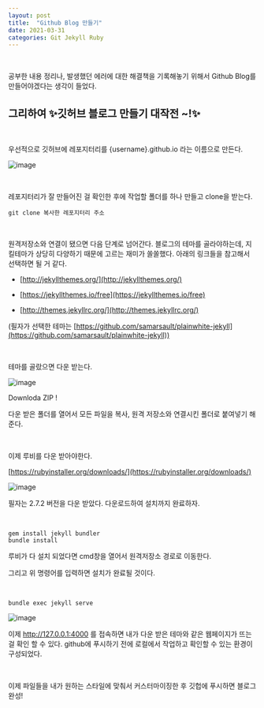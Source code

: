 ```yaml
---
layout: post
title:  "Github Blog 만들기"
date: 2021-03-31
categories: Git Jekyll Ruby
---
```


<br>

공부한 내용 정리나, 발생했던 에러에 대한 해결책을 기록해놓기 위해서 Github Blog를 만들어야겠다는 생각이 들었다. 

<h2>그리하여 ✨깃허브 블로그 만들기 대작전 ~!✨</h2>
<br>

우선적으로 깃허브에 레포지터리를 {username}.github.io 라는 이름으로 만든다.

![image](https://user-images.githubusercontent.com/42509019/113163050-c3963a80-927a-11eb-916a-1d852d2086e6.png)

<br>

레포지터리가 잘 만들어진 걸 확인한 후에 작업할 폴더를 하나 만들고 clone을 받는다.

```
git clone 복사한 레포지터리 주소
```

<br>

원격저장소와 연결이 됐으면 다음 단계로 넘어간다. 블로그의 테마를 골라야하는데, 지킬테마가 상당히 다양하기 때문에 고르는 재미가 쏠쏠했다. 아래의 링크들을 참고해서 선택하면 될 거 같다.

- [http://jekyllthemes.org/](http://jekyllthemes.org/)

- [https://jekyllthemes.io/free](https://jekyllthemes.io/free)

- [http://themes.jekyllrc.org/](http://themes.jekyllrc.org/)

(필자가 선택한 테마는 [https://github.com/samarsault/plainwhite-jekyll](https://github.com/samarsault/plainwhite-jekyll))

<br>

테마를 골랐으면 다운 받는다.

![image](https://user-images.githubusercontent.com/42509019/113311629-79798b80-9344-11eb-986d-8d39e3876357.png)

Downloda ZIP !



다운 받은 폴더를 열어서 모든 파일을 복사, 원격 저장소와 연결시킨 폴더로 붙여넣기 해준다.

<br>

이제 루비를 다운 받아야한다.

[https://rubyinstaller.org/downloads/](https://rubyinstaller.org/downloads/)



![image](https://user-images.githubusercontent.com/42509019/113312936-be51f200-9345-11eb-9b7f-d15f20fd8502.png)

필자는 2.7.2 버전을 다운 받았다. 다운로드하여 설치까지 완료하자.

<br>

```
gem install jekyll bundler
bundle install
```

루비가 다 설치 되었다면 cmd창을 열어서 원격저장소 경로로 이동한다.

그리고 위 명령어를 입력하면 설치가 완료될 것이다.

<br>

```
bundle exec jekyll serve
```

![image](https://user-images.githubusercontent.com/42509019/113317938-e4c65c00-934a-11eb-9cc5-36b98e6d740d.png)

이제 http://127.0.0.1:4000 를 접속하면 내가 다운 받은 테마와 같은 웹페이지가 뜨는 걸 확인 할 수 있다. github에 푸시하기 전에 로컬에서 작업하고 확인할 수 있는 환경이 구성되었다.

<br>

이제 파일들을 내가 원하는 스타일에 맞춰서 커스터마이징한 후 깃헙에 푸시하면 블로그 완성!

<br>

